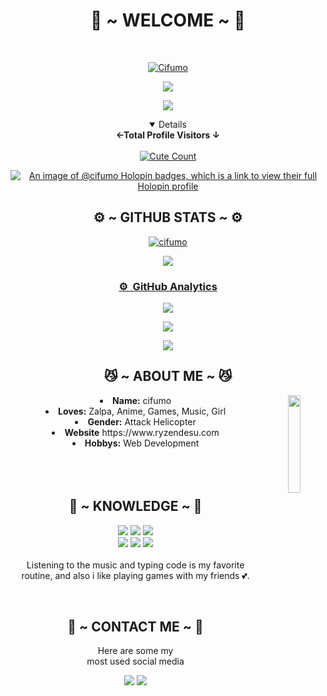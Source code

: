 <body>
  <center>
<h1 align="center"> 💖 ~ WELCOME ~ 💖 </h1>
<br>
<p align="center">
  <p align="center">
    <a href="https://ryzn.my.id/">
        <img
            src="https://readme-typing-svg.herokuapp.com?size=13&width=275&lines=Selamat+Datang+Di+Github+Cifumo"
            alt="Cifumo"
        />
    </a>
</p>
<a href="https://github.com/cifumo"><img src="https://c.tenor.com/n8X8R46rIk0AAAAd/kanna.gif" />
</p>
  <a href="https://github.com/cifumo"><img src="https://cardivo.vercel.app/api?name=Tyoo&description=Hi,%20Im%20Cifumo%20and%20i%20love%20Zalpa&image=https://telegra.ph/file/a7ac2b46f82ef7ea083f9.jpg/revision/latest?cb=20200606024545&usqp=CAU&usqp=CAU&backgroundColor=%23ecf0f1&instagram=tyoochann&github=Cifumo&pattern=leaf&colorPattern=%23eaeaea" /><a>
</p>

<details open>
<summary><b>←Total Profile Visitors ↓</b></summary>
<br>
<a href="https://instagram.com/tyoochann "><img alt="Cute Count" src="https://count.getloli.com/get/@cifumo?theme=rule34"/></a>
</details>
</div>

[![An image of @cifumo Holopin badges, which is a link to view their full Holopin profile](https://holopin.me/cifumo)](https://holopin.io/@cifumo)
    
<h2 align="center"> ⚙️ ~ GITHUB STATS ~ ⚙️ </h2>
    
<a href="https://github.com/cifumo"><p><img align="center" src="https://github-readme-stats.vercel.app/api/top-langs?username=cifumo&show_icons=true&locale=en&layout=compact" alt="cifumo" /></p>

<a href="https://github.com/cifumo">![](https://github-profile-summary-cards.vercel.app/api/cards/profile-details?username=cifumo&theme=monokai)

### ⚙ &nbsp;GitHub Analytics

<p align="center">
  <a href="https://github.com/cifumo"><img src="https://github-readme-stats.vercel.app/api?username=cifumo&theme=tokyonight&show_icons=true" /></a>
</p>

<p align="center">
  <a href="https://github.com/cifumo"><img src="https://github-readme-streak-stats.herokuapp.com/?user=cifumo&theme=tokyonight&hide_border=false&properties=background&border=%239611C5FF" /><a>
</p>
  
<p align="center">
  <a href="https://github.com/cifumo"><img src="https://github-profile-trophy.vercel.app/?username=cifumo&theme=radical&margin-w=20&no-bg=true&no-frame=false" /><a>
</p>
    
<div>
<h2 align="center"> 😼 ~ ABOUT ME ~ 😼 </h2>
  <div align="center">
<img src="https://i.pinimg.com/originals/5c/d2/90/5cd2906d33a3f83dc5136885da7f34ed.gif" align="right" width="20%">
  </div>
<li>
 <b>Name:</b> cifumo
</li>
<li>
<b>Loves:</b> Zalpa, Anime, Games, Music, Girl
</li>
<li>
<b>Gender:</b> Attack Helicopter
</li>
<li>
<b>Website</b> https://www.ryzendesu.com
</li>
<li>
<b>Hobbys:</b> Web Development
</li>

<br>
<br>
<br>

</div>
<div>
<h2 align="center"> 📇 ~ KNOWLEDGE ~ 📇 </h2>

<p align="center">
    <img src="https://img.shields.io/badge/adobe%20photoshop%20-%2331A8FF.svg?&style=for-the-badge&logo=adobe%20photoshop&logoColor=white"/>
    <img src="https://img.shields.io/badge/html5%20-%23E34F26.svg?&style=for-the-badge&logo=html5&logoColor=white"/>
    <img src="https://img.shields.io/badge/css3%20-%231572B6.svg?&style=for-the-badge&logo=css3&logoColor=white"/>
<br>
    <img src="https://img.shields.io/badge/node.js%20-%2343853D.svg?&style=for-the-badge&logo=node.js&logoColor=white"/>
    <img src="https://img.shields.io/badge/javascript%20-%23323330.svg?&style=for-the-badge&logo=javascript&logoColor=%23F7DF1E"/>
    <img src="https://img.shields.io/badge/git%20-%23F05033.svg?&style=for-the-badge&logo=git&logoColor=white"/>
<br>
<br>
Listening to the music and typing code is my favorite routine, and also i like playing games with my friends 💕.
</p>
<br>
<h2 align="center"> 📝 ~ CONTACT ME ~ 📝 </h2>

<p align="center">Here are some my <br>
most used social media</p>

<p align="center">
<a href="https://www.instagram.com/tyoochann" target="_blank"><img src="https://img.shields.io/badge/-tyoochann-lightgrey?&style=for-the-badge&logo=Instagram&logoColor=white"/></a>
<a href="https://wa.me/" target="_blank"><img src="https://img.shields.io/badge/-Cifumo%20ID-green?&style=for-the-badge&logo=WhatsApp&logoColor=white"/></a>
</p>
</div>
</center>
</body>
